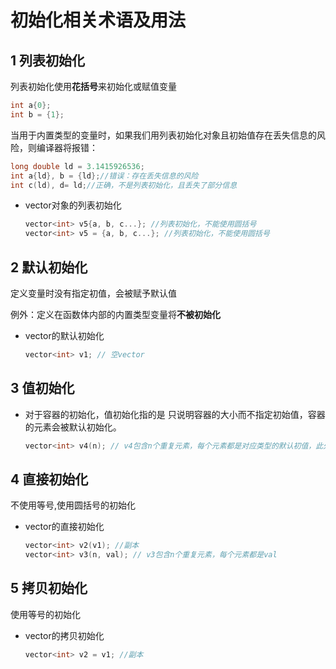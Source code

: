# 初始化相关术语及用法
## 1 列表初始化
列表初始化使用**花括号**来初始化或赋值变量
```cpp
int a{0};
int b = {1};
```
当用于内置类型的变量时，如果我们用列表初始化对象且初始值存在丢失信息的风险，则编译器将报错：
```cpp
long double ld = 3.1415926536;
int a{ld}, b = {ld};//错误：存在丢失信息的风险
int c(ld), d= ld;//正确，不是列表初始化，且丢失了部分信息
```

- vector对象的列表初始化
    ```cpp
    vector<int> v5{a, b, c...}; //列表初始化，不能使用圆括号
    vector<int> v5 = {a, b, c...}; //列表初始化，不能使用圆括号
    ```
## 2 默认初始化
定义变量时没有指定初值，会被赋予默认值
  
例外：定义在函数体内部的内置类型变量将**不被初始化**

- vector的默认初始化
  ```cpp
  vector<int> v1; // 空vector
  ```
## 3 值初始化
- 对于容器的初始化，值初始化指的是 只说明容器的大小而不指定初始值，容器的元素会被默认初始化。
  ```cpp
  vector<int> v4(n); // v4包含n个重复元素，每个元素都是对应类型的默认初值，此处n个0。也称值初始化
  ```

## 4 直接初始化
不使用等号,使用圆括号的初始化
- vector的直接初始化
  ```cpp
  vector<int> v2(v1); //副本
  vector<int> v3(n, val); // v3包含n个重复元素，每个元素都是val
  ```
## 5 拷贝初始化
使用等号的初始化
- vector的拷贝初始化
  ```cpp
  vector<int> v2 = v1; //副本
  ```